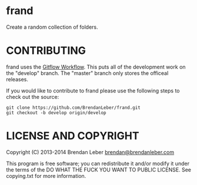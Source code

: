 # frand 

Create a random collection of folders.


# CONTRIBUTING

frand uses the [Gitflow Workflow](https://www.atlassian.com/git/workflows#!workflow-gitflow).
This puts all of the development work on the "develop" branch.  The "master" branch
only stores the officeal releases.

If you would like to contribute to frand please use the following steps
to check out the source:

    git clone https://github.com/BrendanLeber/frand.git
    git checkout -b develop origin/develop

# LICENSE AND COPYRIGHT

Copyright (C) 2013-2014 Brendan Leber <brendan@brendanleber.com>

This program is free software; you can redistribute it and/or modify it under
the terms of the DO WHAT THE FUCK YOU WANT TO PUBLIC LICENSE.
See copying.txt for more information.
